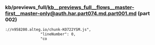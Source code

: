### kb/previews_full/kb__previews_full__flows__master-first__master-only@auth.har.part074.md.part001.md (part 002)

```md
://n958200.alteg.io/chunk-KO722YSM.js",
                "lineNumber": 0,
                "co
```

```
